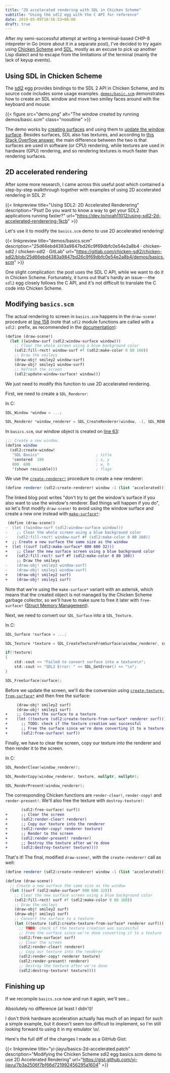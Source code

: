 ```yaml
---
title: "2D accelerated rendering with SDL in Chicken Scheme"
subtitle: "Using the sdl2 egg with the C API for reference"
date: 2019-05-09T10:56:53+08:00
draft: true
---
```


After my semi-successful attempt at writing a terminal-based CHIP-8 intepreter in Go (more about it
in a separate post), I've decided to try again using [Chicken Scheme](https://www.call-cc.org/) and
[SDL](https://www.libsdl.org/), mostly as an excuse to pick up another Lisp dialect and to escape
from the limitations of the terminal (mainly the lack of keyup events).

## Using SDL in Chicken Scheme

The [sdl2](http://wiki.call-cc.org/eggref/5/sdl2) egg provides bindings to the SDL 2 API in Chicken
Scheme, and its source code includes some usage examples.
[`demos/basic.scm`](https://gitlab.com/chicken-sdl2/chicken-sdl2/blob/master/demos/basics.scm)
demonstrates how to create an SDL window and move two smiley faces around with the keyboard and
mouse:

{{< figure src="demo.png" alt="The window created by running demos/basic.scm" class="nooutline" >}}

The demo works by [creating surfaces][1] and using them to [update the window surface][2]. Besides
surfaces, SDL also has textures, and according to [this Stack Overflow
answer](https://stackoverflow.com/a/26113388), the main difference between the two is that surfaces
are used in software (or CPU) rendering, while textures are used in hardware (GPU) rendering, and so
rendering textures is much faster than rendering surfaces.

## 2D accelerated rendering

After some more research, I came across this useful post which contained a step-by-step walkthrough
together with examples of using 2D accelerated rendering in SDL 2!

{{< linkpreview title="Using SDL2: 2D Accelerated Renderering"
description="Psst! Do you want to know a way to get your SDL2 applications running faster?"
url="https://dev.to/noah11012/using-sdl2-2d-accelerated-renderering-1kcb" >}}

Let's use it to modify the `basics.scm` demo to use 2D accelerated rendering!

{{< linkpreview title="demos/basics.scm"
description="25d66ebd4383a9847bd26c9f69dbfc0e54e2a8b4 · chicken-sdl2 / chicken-sdl2 · GitLab"
url="https://gitlab.com/chicken-sdl2/chicken-sdl2/blob/25d66ebd4383a9847bd26c9f69dbfc0e54e2a8b4/demos/basics.scm" >}}

One slight complication: the post uses the SDL C API, while we want to do it in Chicken Scheme.
Fortunately, it turns out that's hardly an issue---the `sdl2` egg closely follows the C API, and
it's not difficult to translate the C code into Chicken Scheme.

## Modifying `basics.scm`

The actual rendering to screen in `basics.scm` happens in the `draw-scene!` procedure at [line
158](https://gitlab.com/chicken-sdl2/chicken-sdl2/blob/25d66ebd4383a9847bd26c9f69dbfc0e54e2a8b4/demos/basics.scm#L158) (note that `sdl2` module functions are called with a `sdl2:` prefix, as recommended in the
 [documentation](http://wiki.call-cc.org/eggref/5/sdl2#usage-and-examples)):

```scheme
(define (draw-scene!)
  (let ((window-surf (sdl2:window-surface window)))
    ;; Clear the whole screen using a blue background color
    (sdl2:fill-rect! window-surf #f (sdl2:make-color 0 80 160))
    ;; Draw the smileys
    (draw-obj! smiley2 window-surf)
    (draw-obj! smiley1 window-surf)
    ;; Refresh the screen
    (sdl2:update-window-surface! window)))
```

We just need to modify this function to use 2D accelerated rendering.

First, we need to create a `SDL_Renderer`: 

In C:
```c
SDL_Window *window = ...;

SDL_Renderer *window_renderer = SDL_CreateRenderer(window, -1, SDL_RENDERER_ACCELERATED);
```

In `basics.scm`, our window object is created on [line 63][3]:

```scheme
;;; Create a new window.
(define window
  (sdl2:create-window!
   "SDL Basics"                         ; title
   'centered  100                       ; x, y
   800  600                             ; w, h
   '(shown resizable)))                 ; flags
```

We use the [`create-renderer!`](https://wiki.call-cc.org/eggref/5/sdl2#renderer-functions) procedure to create a new renderer:

```scheme
(define renderer (sdl2:create-renderer! window -1 (list 'accelerated)))
```

The linked blog post writes "don't try to get the window's surface if you also want to use the
window's renderer. Bad things will happen if you do", so let's first modify `draw-scene!` to avoid
using the window surface and create a new one instead with
[`make-surface*`](http://wiki.call-cc.org/eggref/5/sdl2#sdl2surface):

```diff
 (define (draw-scene!)
-  (let ((window-surf (sdl2:window-surface window)))
-    ;; Clear the whole screen using a blue background color
-    (sdl2:fill-rect! window-surf #f (sdl2:make-color 0 80 160))
+  ;; Create a new surface the same size as the window
+  (let ((surf (sdl2:make-surface* 800 600 32)))
+    ;; Clear the new surface screen using a blue background color
+    (sdl2:fill-rect! surf #f (sdl2:make-color 0 80 160))
     ;; Draw the smileys
-    (draw-obj! smiley2 window-surf)
-    (draw-obj! smiley1 window-surf)
+    (draw-obj! smiley2 surf)
+    (draw-obj! smiley1 surf)
```

Note that we're using the `make-surface*` variant with an asterisk, which means that the created
object is not managed by the Chicken Scheme garbage collector, so we'll have to make sure to free it
later with `free-surface!` ([Struct Memory
Management](http://wiki.call-cc.org/eggref/5/sdl2#struct-memory-management)).

Next, we need to convert our `SDL_Surface` into a `SDL_Texture`.

In C:

```c
SDL_Surface *surface = ...;

SDL_Texture *texture = SDL_CreateTextureFromSurface(window_renderer, surface);

if(!texture)
{
    std::cout << "Failed to convert surface into a texture\n";
    std::cout << "SDL2 Error: " << SDL_GetError() << "\n";
}

SDL_FreeSurface(surface);
```

Before we update the screen, we'll do the conversion using
[`create-texture-from-surface*`](http://wiki.call-cc.org/eggref/5/sdl2#sdl2texture) and then free
the surface:

```diff
     (draw-obj! smiley2 surf)
     (draw-obj! smiley1 surf)
+    ;; Convert the surface to a texture
+    (let ((texture (sdl2:create-texture-from-surface* renderer surf)))
+      ;; TODO: check if the texture creation was successful
+      ;; Free the surface since we're done converting it to a texture
+      (sdl2:free-surface! surf))
```

Finally, we have to clear the screen, copy our texture into the renderer and then render it to the
screen.

In C:

```c
SDL_RenderClear(window_renderer);

SDL_RenderCopy(window_renderer, texture, nullptr, nullptr);

SDL_RenderPresent(window_renderer);
```

The corresponding Chicken functions are `render-clear!`, `render-copy!` and `render-present!`. We'll
also free the texture with `destroy-texture!`:

```diff
       (sdl2:free-surface! surf))
+      ;; Clear the screen
+      (sdl2:render-clear! renderer)
+      ;; Copy our texture into the renderer
+      (sdl2:render-copy! renderer texture)
+      ;; Render to the screen
+      (sdl2:render-present! renderer)
+      ;; Destroy the texture after we're done
+      (sdl2:destroy-texture! texture))))
```

That's it! The final, modified `draw-scene!`, with the `create-renderer!` call as well:

```scheme
(define renderer (sdl2:create-renderer! window -1 (list 'accelerated)))

(define (draw-scene!)
  ;; Create a new surface the same size as the window
  (let ((surf (sdl2:make-surface* 800 600 32)))
    ;; Clear the new surface screen using a blue background color
    (sdl2:fill-rect! surf #f (sdl2:make-color 0 80 160))
    ;; Draw the smileys
    (draw-obj! smiley2 surf)
    (draw-obj! smiley1 surf)
    ;; Convert the surface to a texture
    (let ((texture (sdl2:create-texture-from-surface* renderer surf)))
      ;; TODO: check if the texture creation was successful
      ;; Free the surface since we're done converting it to a texture
      (sdl2:free-surface! surf)
      ;; Clear the screen
      (sdl2:render-clear! renderer)
      ;; Copy our texture into the renderer
      (sdl2:render-copy! renderer texture)
      (sdl2:render-present! renderer)
      ;; Destroy the texture after we're done
      (sdl2:destroy-texture! texture))))
```

## Finishing up

If we recompile `basics.scm` now and run it again, we'll see...

Absolutely no difference (at least I didn't)!

I don't think hardware acceleration actually has much of an impact for such a simple example, but it
doesn't seem too difficult to implement, so I'm still looking forward to using it in my emulator \o/.

Here's the full diff of the changes I made as a GitHub Gist:

{{< linkpreview title="yi-jiayu/basics-2d-accelerated.patch"
description="Modifying the Chicken Scheme sdl2 egg basics.scm demo to use 2D Accelerated Rendering"
url="https://gist.github.com/yi-jiayu/7b3a2506f7bf66d721992456295a1604" >}}

[1]: https://gitlab.com/chicken-sdl2/chicken-sdl2/blob/25d66ebd4383a9847bd26c9f69dbfc0e54e2a8b4/demos/basics.scm#L117
[2]: https://gitlab.com/chicken-sdl2/chicken-sdl2/blob/25d66ebd4383a9847bd26c9f69dbfc0e54e2a8b4/demos/basics.scm#L166
[3]: https://gitlab.com/chicken-sdl2/chicken-sdl2/blob/25d66ebd4383a9847bd26c9f69dbfc0e54e2a8b4/demos/basics.scm#L63
